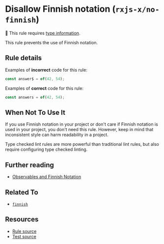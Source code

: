 # Disallow Finnish notation (`rxjs-x/no-finnish`)

💭 This rule requires [type information](https://typescript-eslint.io/linting/typed-linting).

<!-- end auto-generated rule header -->

This rule prevents the use of Finnish notation.

## Rule details

Examples of **incorrect** code for this rule:

```ts
const answer$ = of(42, 54);
```

Examples of **correct** code for this rule:

```ts
const answers = of(42, 54);
```

## When Not To Use It

If you use Finnish notation in your project or don't care if Finnish notation is used in your project, you don't need this rule.
However, keep in mind that inconsistent style can harm readability in a project.

Type checked lint rules are more powerful than traditional lint rules, but also require configuring type checked linting.

## Further reading

- [Observables and Finnish Notation](https://medium.com/@benlesh/observables-and-finnish-notation-df8356ed1c9b)

## Related To

- [`finnish`](./finnish.md)

## Resources

- [Rule source](https://github.com/JasonWeinzierl/eslint-plugin-rxjs-x/blob/main/src/rules/no-finnish.ts)
- [Test source](https://github.com/JasonWeinzierl/eslint-plugin-rxjs-x/blob/main/tests/rules/no-finnish.test.ts)
